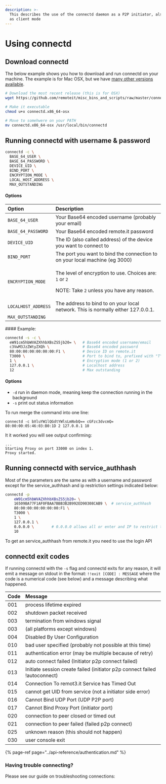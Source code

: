 ```yaml
---
description: >-
  This describes the use of the connectd daemon as a P2P initiator, also known
  as client mode
---
```


# Using connectd

## **Download connectd**

The below example shows you how to download and run connectd on your machine. The example is for Mac OSX, but we have [many other versions available](https://github.com/remoteit/misc_bins_and_scripts/tree/master/connectd).

```bash
# Download the most recent release (this is for OSX)
wget https://github.com/remoteit/misc_bins_and_scripts/raw/master/connectd/connectd.x86_64-osx

# Make it executable
chmod u+x connectd.x86_64-osx

# Move to somehwere on your PATH
mv connectd.x86_64-osx /usr/local/bin/connectd
```

## Running connectd with username & password

```bash
connectd -c \
  BASE_64_USER \
  BASE_64_PASSWORD \
  DEVICE_UID \
  BIND_PORT \
  ENCRYPTION_MODE \
  LOCAL_HOST_ADDRESS \
  MAX_OUTSTANDING
```

#### Options

<table>
  <thead>
    <tr>
      <th style="text-align:left">Option</th>
      <th style="text-align:left">Description</th>
    </tr>
  </thead>
  <tbody>
    <tr>
      <td style="text-align:left"><code>BASE_64_USER</code>
      </td>
      <td style="text-align:left">Your Base64 encoded username (probably your email)</td>
    </tr>
    <tr>
      <td style="text-align:left"><code>BASE_64_PASSWORD</code>
      </td>
      <td style="text-align:left">Your Base64 encoded remote.it password</td>
    </tr>
    <tr>
      <td style="text-align:left"><code>DEVICE_UID</code>
      </td>
      <td style="text-align:left">The ID (also called address) of the device you want to connect to</td>
    </tr>
    <tr>
      <td style="text-align:left"><code>BIND_PORT</code>
      </td>
      <td style="text-align:left">The port you want to bind the connection to on your local machine (eg
        3000)</td>
    </tr>
    <tr>
      <td style="text-align:left"><code>ENCRYPTION_MODE</code>
      </td>
      <td style="text-align:left">
        <p>The level of encryption to use. Choices are: <code>1</code> or <code>2</code>
        </p>
        <p>NOTE: Take <code>2</code> unless you have any reason.</p>
      </td>
    </tr>
    <tr>
      <td style="text-align:left"><code>LOCALHOST_ADDRESS</code>
      </td>
      <td style="text-align:left">The address to bind to on your local network. This is normally either
        127.0.0.1.</td>
    </tr>
    <tr>
      <td style="text-align:left"><code>MAX_OUTSTANDING</code>
      </td>
      <td style="text-align:left"></td>
    </tr>
  </tbody>
</table>#### Example:

```bash
connectd -s -c \
  eW91cm5hbWVAZXhhbXBsZS5jb20= \   # Base64 encoded username/email
  c3VwM3JzZWtyZXQh \               # Base64 encoded password
  80:00:00:00:00:00:00:F1 \        # Device ID on remote.it
  T3000 \                          # Port to bind to, prefixed with "T"
  1 \                              # Encryption mode (1 or 2)
  127.0.0.1 \                      # Localhost address
  12                               # Max outstanding
```

#### **Options**

* `-d` run in daemon mode, meaning keep the connection running in the background
* `-s` print out status information

To run merge the command into one line:

```text
connectd -c bXluYW1lQGdtYWlsLmNvbQ== cGFzc3dvcmQ= 80:00:00:05:46:03:B0:1D 2 127.0.0.1 10
```

It it worked you will see output confirming:

```text
...
Starting Proxy on port 33000 on index 1.
Proxy started.
```

## Running connectd with service\_authhash

Most of the parameters are the same as with a username and password except for the service\_authhash and ip restriction settings indicated below:

```bash
connectd -p 
    eW91cm5hbWVAZXhhbXBsZS5jb20= \
    16509BA77F1AF0FBAA7BBB3B2B992ED90308CAB9 \  # service_authhash
    80:00:00:00:00:00:00:F1 \
    T3000 \
    1 \
    127.0.0.1 \
    0.0.0.0 \        # 0.0.0.0 allows all or enter and IP to restrict to
    10
```

To get an service\_authhash from remote.it you need to use the login API



## connectd exit codes

If running connectd with the `-s` flag and connectd exits for any reason, it will emit a message on stdout in the format: `!!exit [CODE] : MESSAGE` where the code is a numerical code \(see below\) and a message describing what happened.

| Code | Message |
| :--- | :--- |
| 001 | process lifetime expired |
| 002 | shutdown packet received |
| 003 | termination from windows signal |
| 003 | \(all platforms except windows\) |
| 004 | Disabled By User Configuration |
| 010 | bad user specified \(probably not possible at this time\) |
| 011 | authentication error \(may be multiple because of retry\) |
| 012 | auto connect failed \(Initiator p2p connect failed\) |
| 013 | Initiate session create failed \(initiator p2p connect failed !autoconnect\) |
| 014 | Connection To remot3.it Service has Timed Out |
| 015 | cannot get UID from service \(not a initiator side error\) |
| 016 | Cannot Bind UDP Port \(UDP P2P port\) |
| 017 | Cannot Bind Proxy Port \(initiator port\) |
| 020 | connection to peer closed or timed out |
| 021 | connection to peer failed \(failed p2p connect\) |
| 025 | unknown reason \(this should not happen\) |
| 030 | user console exit |

{% page-ref page="../api-reference/authentication.md" %}

### Having trouble connecting?

Please see our guide on troubleshooting connections:

